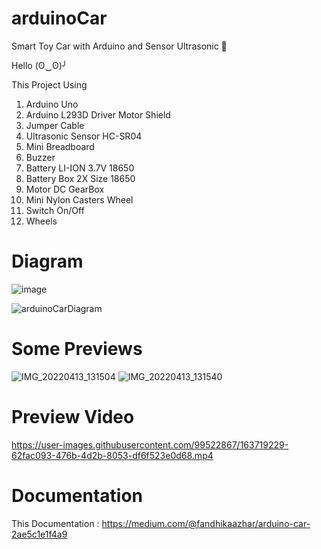 # arduinoCar
Smart Toy Car with Arduino and Sensor Ultrasonic 🚗

Hello (ʘ‿ʘ)╯

This Project Using
1. Arduino Uno
2. Arduino L293D Driver Motor Shield
3. Jumper Cable
4. Ultrasonic Sensor HC-SR04
5. Mini Breadboard
6. Buzzer
7. Battery LI-ION 3.7V 18650
8. Battery Box 2X Size 18650
9. Motor DC GearBox 
10. Mini Nylon Casters Wheel
11. Switch On/Off
12. Wheels

# Diagram

![image](https://user-images.githubusercontent.com/99522867/163675813-4c2fb363-b09f-483a-b4a8-8b5be5e399ca.png)

![arduinoCarDiagram](https://user-images.githubusercontent.com/99522867/163716237-411e5adf-b229-4e53-8f1f-e0def0793e5b.png)

# Some Previews

![IMG_20220413_131504](https://user-images.githubusercontent.com/99522867/163674466-c0d1d5d2-1c9e-42c8-9f2e-083c12a91ba1.jpg)
![IMG_20220413_131540](https://user-images.githubusercontent.com/99522867/163674485-045ae8ae-8892-42f3-b098-85d7d61e1e29.jpg)

# Preview Video



https://user-images.githubusercontent.com/99522867/163719229-62fac093-476b-4d2b-8053-df6f523e0d68.mp4



# Documentation

This Documentation : https://medium.com/@fandhikaazhar/arduino-car-2ae5c1e1f4a9
